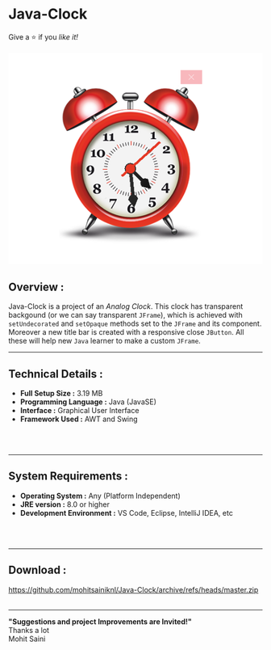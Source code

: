 # Java-Clock
Give a :star: if you *like it!*<br>
<br>
![Screenshot of Java-Clock ](/res/.readme/java-clock-home.png)

## Overview :
Java-Clock is a project of an *Analog Clock*. This clock has transparent backgound (or we can say transparent `JFrame`), which is achieved with `setUndecorated` and `setOpaque` methods set to the `JFrame` and its component. Moreover a new title bar is created with a responsive close `JButton`.
All these will help new `Java` learner to make a custom `JFrame`.

---
## Technical Details :

- **Full Setup Size :** 3.19 MB
- **Programming Language :** Java (JavaSE)
- **Interface :** Graphical User Interface
- **Framework Used :** AWT and Swing
<br>
<br>

---
## System Requirements :

- **Operating System :** Any (Platform Independent)
- **JRE version :** 8.0 or higher
- **Development Environment :** VS Code, Eclipse, IntelliJ IDEA, etc
<br>
<br>

---
## Download : 
https://github.com/mohitsainiknl/Java-Clock/archive/refs/heads/master.zip
<br>
<br>


---
**"Suggestions and project Improvements are Invited!"** <br>
 Thanks a lot <br>
 Mohit Saini
